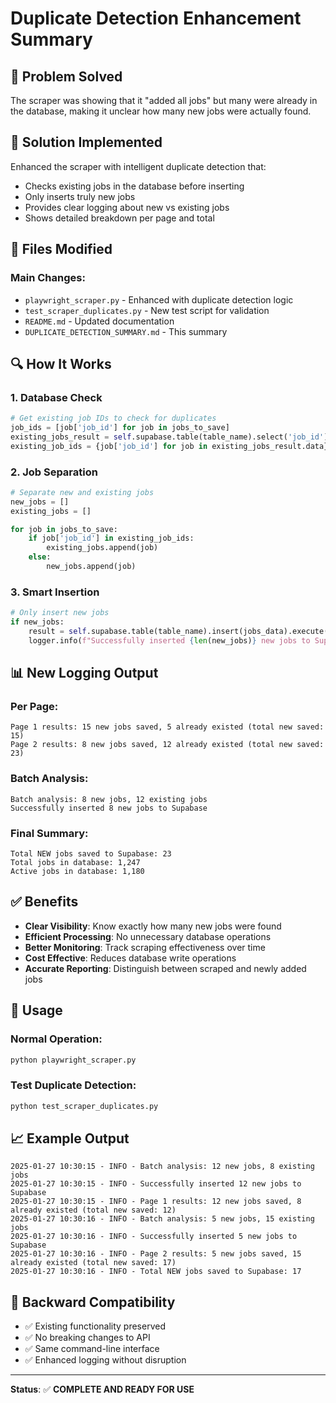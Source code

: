 # Duplicate Detection Enhancement Summary

## 🎯 **Problem Solved**

The scraper was showing that it "added all jobs" but many were already in the database, making it unclear how many new jobs were actually found.

## 🔧 **Solution Implemented**

Enhanced the scraper with intelligent duplicate detection that:
- Checks existing jobs in the database before inserting
- Only inserts truly new jobs
- Provides clear logging about new vs existing jobs
- Shows detailed breakdown per page and total

## 📁 **Files Modified**

### **Main Changes:**
- `playwright_scraper.py` - Enhanced with duplicate detection logic
- `test_scraper_duplicates.py` - New test script for validation
- `README.md` - Updated documentation
- `DUPLICATE_DETECTION_SUMMARY.md` - This summary

## 🔍 **How It Works**

### **1. Database Check**
```python
# Get existing job IDs to check for duplicates
job_ids = [job['job_id'] for job in jobs_to_save]
existing_jobs_result = self.supabase.table(table_name).select('job_id').in_('job_id', job_ids).execute()
existing_job_ids = {job['job_id'] for job in existing_jobs_result.data}
```

### **2. Job Separation**
```python
# Separate new and existing jobs
new_jobs = []
existing_jobs = []

for job in jobs_to_save:
    if job['job_id'] in existing_job_ids:
        existing_jobs.append(job)
    else:
        new_jobs.append(job)
```

### **3. Smart Insertion**
```python
# Only insert new jobs
if new_jobs:
    result = self.supabase.table(table_name).insert(jobs_data).execute()
    logger.info(f"Successfully inserted {len(new_jobs)} new jobs to Supabase")
```

## 📊 **New Logging Output**

### **Per Page:**
```
Page 1 results: 15 new jobs saved, 5 already existed (total new saved: 15)
Page 2 results: 8 new jobs saved, 12 already existed (total new saved: 23)
```

### **Batch Analysis:**
```
Batch analysis: 8 new jobs, 12 existing jobs
Successfully inserted 8 new jobs to Supabase
```

### **Final Summary:**
```
Total NEW jobs saved to Supabase: 23
Total jobs in database: 1,247
Active jobs in database: 1,180
```

## ✅ **Benefits**

- **Clear Visibility**: Know exactly how many new jobs were found
- **Efficient Processing**: No unnecessary database operations
- **Better Monitoring**: Track scraping effectiveness over time
- **Cost Effective**: Reduces database write operations
- **Accurate Reporting**: Distinguish between scraped and newly added jobs

## 🚀 **Usage**

### **Normal Operation:**
```bash
python playwright_scraper.py
```

### **Test Duplicate Detection:**
```bash
python test_scraper_duplicates.py
```

## 📈 **Example Output**

```
2025-01-27 10:30:15 - INFO - Batch analysis: 12 new jobs, 8 existing jobs
2025-01-27 10:30:15 - INFO - Successfully inserted 12 new jobs to Supabase
2025-01-27 10:30:15 - INFO - Page 1 results: 12 new jobs saved, 8 already existed (total new saved: 12)
2025-01-27 10:30:16 - INFO - Batch analysis: 5 new jobs, 15 existing jobs
2025-01-27 10:30:16 - INFO - Successfully inserted 5 new jobs to Supabase
2025-01-27 10:30:16 - INFO - Page 2 results: 5 new jobs saved, 15 already existed (total new saved: 17)
2025-01-27 10:30:16 - INFO - Total NEW jobs saved to Supabase: 17
```

## 🔄 **Backward Compatibility**

- ✅ Existing functionality preserved
- ✅ No breaking changes to API
- ✅ Same command-line interface
- ✅ Enhanced logging without disruption

---

**Status**: ✅ **COMPLETE AND READY FOR USE** 